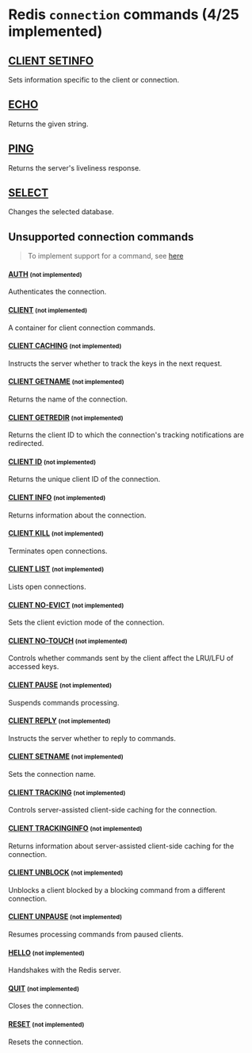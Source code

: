 # Redis `connection` commands (4/25 implemented)

## [CLIENT SETINFO](https://redis.io/commands/client-setinfo/)

Sets information specific to the client or connection.

## [ECHO](https://redis.io/commands/echo/)

Returns the given string.

## [PING](https://redis.io/commands/ping/)

Returns the server's liveliness response.

## [SELECT](https://redis.io/commands/select/)

Changes the selected database.


## Unsupported connection commands 
> To implement support for a command, see [here](/guides/implement-command/) 

#### [AUTH](https://redis.io/commands/auth/) <small>(not implemented)</small>

Authenticates the connection.

#### [CLIENT](https://redis.io/commands/client/) <small>(not implemented)</small>

A container for client connection commands.

#### [CLIENT CACHING](https://redis.io/commands/client-caching/) <small>(not implemented)</small>

Instructs the server whether to track the keys in the next request.

#### [CLIENT GETNAME](https://redis.io/commands/client-getname/) <small>(not implemented)</small>

Returns the name of the connection.

#### [CLIENT GETREDIR](https://redis.io/commands/client-getredir/) <small>(not implemented)</small>

Returns the client ID to which the connection's tracking notifications are redirected.

#### [CLIENT ID](https://redis.io/commands/client-id/) <small>(not implemented)</small>

Returns the unique client ID of the connection.

#### [CLIENT INFO](https://redis.io/commands/client-info/) <small>(not implemented)</small>

Returns information about the connection.

#### [CLIENT KILL](https://redis.io/commands/client-kill/) <small>(not implemented)</small>

Terminates open connections.

#### [CLIENT LIST](https://redis.io/commands/client-list/) <small>(not implemented)</small>

Lists open connections.

#### [CLIENT NO-EVICT](https://redis.io/commands/client-no-evict/) <small>(not implemented)</small>

Sets the client eviction mode of the connection.

#### [CLIENT NO-TOUCH](https://redis.io/commands/client-no-touch/) <small>(not implemented)</small>

Controls whether commands sent by the client affect the LRU/LFU of accessed keys.

#### [CLIENT PAUSE](https://redis.io/commands/client-pause/) <small>(not implemented)</small>

Suspends commands processing.

#### [CLIENT REPLY](https://redis.io/commands/client-reply/) <small>(not implemented)</small>

Instructs the server whether to reply to commands.

#### [CLIENT SETNAME](https://redis.io/commands/client-setname/) <small>(not implemented)</small>

Sets the connection name.

#### [CLIENT TRACKING](https://redis.io/commands/client-tracking/) <small>(not implemented)</small>

Controls server-assisted client-side caching for the connection.

#### [CLIENT TRACKINGINFO](https://redis.io/commands/client-trackinginfo/) <small>(not implemented)</small>

Returns information about server-assisted client-side caching for the connection.

#### [CLIENT UNBLOCK](https://redis.io/commands/client-unblock/) <small>(not implemented)</small>

Unblocks a client blocked by a blocking command from a different connection.

#### [CLIENT UNPAUSE](https://redis.io/commands/client-unpause/) <small>(not implemented)</small>

Resumes processing commands from paused clients.

#### [HELLO](https://redis.io/commands/hello/) <small>(not implemented)</small>

Handshakes with the Redis server.

#### [QUIT](https://redis.io/commands/quit/) <small>(not implemented)</small>

Closes the connection.

#### [RESET](https://redis.io/commands/reset/) <small>(not implemented)</small>

Resets the connection.


